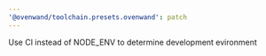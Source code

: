 ```yaml
---
'@ovenwand/toolchain.presets.ovenwand': patch
---
```


Use CI instead of NODE_ENV to determine development evironment
